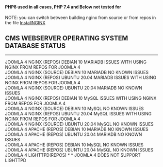 #### PHP8 used in all cases, PHP 7.4 and Below not tested for
NOTE: you can switch between building nginx from source or from repos in the file [InstallNGINX](https://github.com/agile-deployer/agile-infrastructure-webserver-scripts/blob/master/installscripts/InstallNGINX.sh)  

## CMS                WEBSERVER               OPERATING SYSTEM               DATABASE                 STATUS  

--------------  
JOOMLA 4         NGINX (REPOS)          DEBIAN 10                MARIADB            ISSUES WITH USING NGINX FROM REPOS FOR JOOMLA 4  
JOOMLA 4         NGINX (SOURCE)         DEBIAN 10                MARIADB            NO KNOWN ISSUES  
JOOMLA 4         NGINX (REPOS)          UBUNTU 20.04             MARIADB            ISSUES WITH USING NGINX FROM REPOS FOR JOOMLA 4  
JOOMLA 4         NGINX (SOURCE)         UBUNTU 20.04             MARIADB            NO KNOWN ISSUES  
JOOMLA 4         NGINX (REPOS)          DEBIAN 10                MySQL              ISSUES WITH USING NGINX FROM REPOS FOR JOOMLA 4  
JOOMLA 4         NGINX (SOURCE)         DEBIAN 10                MySQL              NO KNOWN ISSUES  
JOOMLA 4         NGINX (REPOS)          UBUNTU 20.04             MySQL              ISSUES WITH USING NGINX FROM REPOS FOR JOOMLA 4  
JOOMLA 4         NGINX (SOURCE)         UBUNTU 20.04             MySQL              NO KNOWN ISSUES  
JOOMLA 4         APACHE (REPOS)         DEBIAN 10                MARIADB            NO KNOWN ISSUES  
JOOMLA 4         APACHE (REPOS)         UBUNTU 20.04             MARIADB            NO KNOWN ISSUES  
JOOMLA 4         APACHE (REPOS)         DEBIAN 10                MySQL              NO KNOWN ISSUES  
JOOMLA 4         APACHE (REPOS)         UBUNTU 20.04             MySQL              NO KNOWN ISSUES  
JOOMLA 4         LIGHTTPD(REPOS)          *                        *                JOOMLA 4 DOES NOT SUPPORT LIGHTTPD


